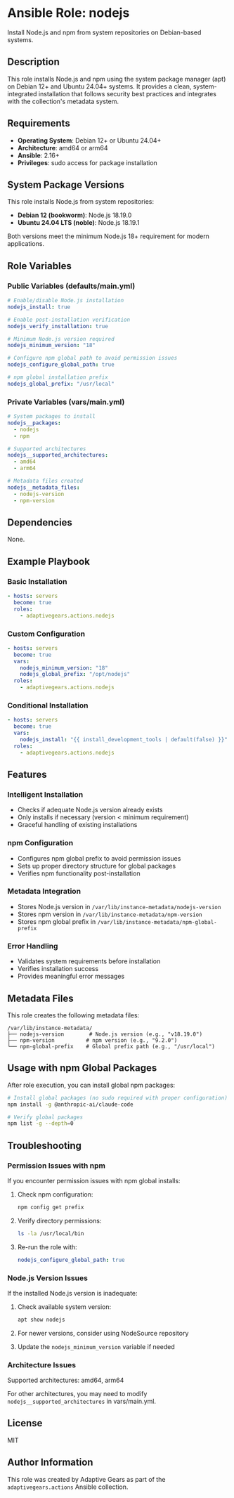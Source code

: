 # Ansible Role: nodejs

Install Node.js and npm from system repositories on Debian-based systems.

## Description

This role installs Node.js and npm using the system package manager (apt) on Debian 12+ and Ubuntu 24.04+ systems. It provides a clean, system-integrated installation that follows security best practices and integrates with the collection's metadata system.

## Requirements

- **Operating System**: Debian 12+ or Ubuntu 24.04+
- **Architecture**: amd64 or arm64
- **Ansible**: 2.16+
- **Privileges**: sudo access for package installation

## System Package Versions

This role installs Node.js from system repositories:

- **Debian 12 (bookworm)**: Node.js 18.19.0
- **Ubuntu 24.04 LTS (noble)**: Node.js 18.19.1

Both versions meet the minimum Node.js 18+ requirement for modern applications.

## Role Variables

### Public Variables (defaults/main.yml)

```yaml
# Enable/disable Node.js installation
nodejs_install: true

# Enable post-installation verification
nodejs_verify_installation: true

# Minimum Node.js version required
nodejs_minimum_version: "18"

# Configure npm global path to avoid permission issues
nodejs_configure_global_path: true

# npm global installation prefix
nodejs_global_prefix: "/usr/local"
```

### Private Variables (vars/main.yml)

```yaml
# System packages to install
nodejs__packages:
  - nodejs
  - npm

# Supported architectures
nodejs__supported_architectures:
  - amd64
  - arm64

# Metadata files created
nodejs__metadata_files:
  - nodejs-version
  - npm-version
```

## Dependencies

None.

## Example Playbook

### Basic Installation

```yaml
- hosts: servers
  become: true
  roles:
    - adaptivegears.actions.nodejs
```

### Custom Configuration

```yaml
- hosts: servers
  become: true
  vars:
    nodejs_minimum_version: "18"
    nodejs_global_prefix: "/opt/nodejs"
  roles:
    - adaptivegears.actions.nodejs
```

### Conditional Installation

```yaml
- hosts: servers
  become: true
  vars:
    nodejs_install: "{{ install_development_tools | default(false) }}"
  roles:
    - adaptivegears.actions.nodejs
```

## Features

### Intelligent Installation
- Checks if adequate Node.js version already exists
- Only installs if necessary (version < minimum requirement)
- Graceful handling of existing installations

### npm Configuration
- Configures npm global prefix to avoid permission issues
- Sets up proper directory structure for global packages
- Verifies npm functionality post-installation

### Metadata Integration
- Stores Node.js version in `/var/lib/instance-metadata/nodejs-version`
- Stores npm version in `/var/lib/instance-metadata/npm-version`
- Stores npm global prefix in `/var/lib/instance-metadata/npm-global-prefix`

### Error Handling
- Validates system requirements before installation
- Verifies installation success
- Provides meaningful error messages

## Metadata Files

This role creates the following metadata files:

```
/var/lib/instance-metadata/
├── nodejs-version        # Node.js version (e.g., "v18.19.0")
├── npm-version          # npm version (e.g., "9.2.0")
└── npm-global-prefix    # Global prefix path (e.g., "/usr/local")
```

## Usage with npm Global Packages

After role execution, you can install global npm packages:

```bash
# Install global packages (no sudo required with proper configuration)
npm install -g @anthropic-ai/claude-code

# Verify global packages
npm list -g --depth=0
```

## Troubleshooting

### Permission Issues with npm
If you encounter permission issues with npm global installs:

1. Check npm configuration:
   ```bash
   npm config get prefix
   ```

2. Verify directory permissions:
   ```bash
   ls -la /usr/local/bin
   ```

3. Re-run the role with:
   ```yaml
   nodejs_configure_global_path: true
   ```

### Node.js Version Issues
If the installed Node.js version is inadequate:

1. Check available system version:
   ```bash
   apt show nodejs
   ```

2. For newer versions, consider using NodeSource repository
3. Update the `nodejs_minimum_version` variable if needed

### Architecture Issues
Supported architectures: amd64, arm64

For other architectures, you may need to modify `nodejs__supported_architectures` in vars/main.yml.

## License

MIT

## Author Information

This role was created by Adaptive Gears as part of the `adaptivegears.actions` Ansible collection.